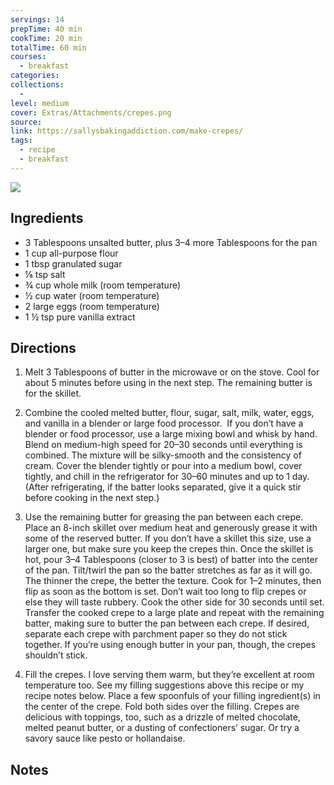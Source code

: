 ```yaml
---
servings: 14
prepTime: 40 min
cookTime: 20 min
totalTime: 60 min
courses:
  - breakfast
categories:
collections:
  -
level: medium
cover: Extras/Attachments/crepes.png
source:
link: https://sallysbakingaddiction.com/make-crepes/
tags:
  - recipe
  - breakfast
---
```


![](../../Extras/Attachments/sweetCrepes.png)


## Ingredients

- 3 Tablespoons unsalted butter, plus 3–4 more Tablespoons for the pan
- 1 cup all-purpose flour
- 1 tbsp granulated sugar
- ⅛ tsp salt
- ¾ cup whole milk (room temperature)
- ½ cup water (room temperature)
- 2 large eggs (room temperature)
- 1 ½ tsp pure vanilla extract


## Directions

1. Melt 3 Tablespoons of butter in the microwave or on the stove. Cool for about 5 minutes before using in the next step. The remaining butter is for the skillet.

2. Combine the cooled melted butter, flour, sugar, salt, milk, water, eggs, and vanilla in a blender or large food processor.  If you don’t have a blender or food processor, use a large mixing bowl and whisk by hand. Blend on medium-high speed for 20–30 seconds until everything is combined. The mixture will be silky-smooth and the consistency of cream. Cover the blender tightly or pour into a medium bowl, cover tightly, and chill in the refrigerator for 30–60 minutes and up to 1 day. (After refrigerating, if the batter looks separated, give it a quick stir before cooking in the next step.)

3. Use the remaining butter for greasing the pan between each crepe. Place an 8-inch skillet over medium heat and generously grease it with some of the reserved butter. If you don’t have a skillet this size, use a larger one, but make sure you keep the crepes thin. Once the skillet is hot, pour 3–4 Tablespoons (closer to 3 is best) of batter into the center of the pan. Tilt/twirl the pan so the batter stretches as far as it will go. The thinner the crepe, the better the texture. Cook for 1–2 minutes, then flip as soon as the bottom is set. Don’t wait too long to flip crepes or else they will taste rubbery. Cook the other side for 30 seconds until set. Transfer the cooked crepe to a large plate and repeat with the remaining batter, making sure to butter the pan between each crepe. If desired, separate each crepe with parchment paper so they do not stick together. If you’re using enough butter in your pan, though, the crepes shouldn’t stick.

4. Fill the crepes. I love serving them warm, but they’re excellent at room temperature too. See my filling suggestions above this recipe or my recipe notes below. Place a few spoonfuls of your filling ingredient(s) in the center of the crepe. Fold both sides over the filling. Crepes are delicious with toppings, too, such as a drizzle of melted chocolate, melted peanut butter, or a dusting of confectioners’ sugar. Or try a savory sauce like pesto or hollandaise.


## Notes
